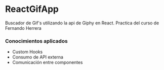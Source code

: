 # ReactGifApp
Buscador de Gif's utilizando la api de Giphy en React.
Practica del curso de Fernando Herrera

### Conocimientos aplicados
- Custom Hooks
- Consumo de API externa
- Comunicación entre componentes
